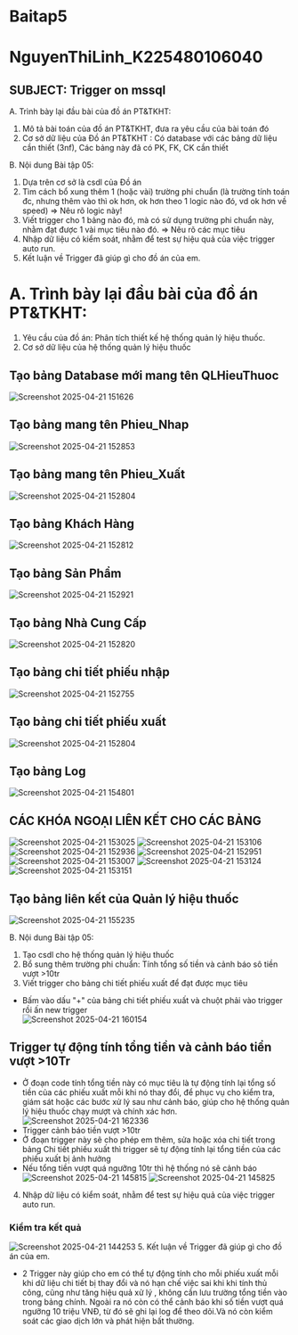 # Baitap5
# NguyenThiLinh_K225480106040
## SUBJECT: Trigger on mssql

A. Trình bày lại đầu bài của đồ án PT&TKHT:
1. Mô tả bài toán của đồ án PT&TKHT, 
   đưa ra yêu cầu của bài toán đó
2. Cơ sở dữ liệu của Đồ án PT&TKHT :
   Có database với các bảng dữ liệu cần thiết (3nf),
   Các bảng này đã có PK, FK, CK cần thiết
 
B. Nội dung Bài tập 05:
1. Dựa trên cơ sở là csdl của Đồ án
2. Tìm cách bổ xung thêm 1 (hoặc vài) trường phi chuẩn
   (là trường tính toán đc, nhưng thêm vào thì ok hơn,
    ok hơn theo 1 logic nào đó, vd ok hơn về speed)
   => Nêu rõ logic này!
3. Viết trigger cho 1 bảng nào đó, 
   mà có sử dụng trường phi chuẩn này,
   nhằm đạt được 1 vài mục tiêu nào đó.
   => Nêu rõ các mục tiêu 
4. Nhập dữ liệu có kiểm soát, 
   nhằm để test sự hiệu quả của việc trigger auto run.
5. Kết luận về Trigger đã giúp gì cho đồ án của em.

# A. Trình bày lại đầu bài của đồ án PT&TKHT:
1. Yêu cầu của đồ án: Phân tích thiết kế hệ thống quản lý hiệu thuốc.
2. Cơ sở dữ liệu của hệ thống quản lý hiệu thuốc
## Tạo bảng Database mới mang tên QLHieuThuoc
![Screenshot 2025-04-21 151626](https://github.com/user-attachments/assets/ffb2f68f-efa8-46fa-b647-eb4ece0fc4d6)
## Tạo bảng mang tên Phieu_Nhap
![Screenshot 2025-04-21 152853](https://github.com/user-attachments/assets/bcfd738b-3e8d-4ec4-8ad1-2500863cfe8b)
## Tạo bảng mang tên Phieu_Xuất
![Screenshot 2025-04-21 152804](https://github.com/user-attachments/assets/d6e7ee6c-465a-49bb-bf1b-1dbc8b5313ad)
## Tạo bảng Khách Hàng
![Screenshot 2025-04-21 152812](https://github.com/user-attachments/assets/cc9d8263-a058-4a44-bae1-4afc768db404)
## Tạo bảng Sản Phẩm
![Screenshot 2025-04-21 152921](https://github.com/user-attachments/assets/0817589b-8c8c-47b4-a91d-00eecceddfba)
## Tạo bảng Nhà Cung Cấp
![Screenshot 2025-04-21 152820](https://github.com/user-attachments/assets/31abbc9f-afaa-4efd-8f79-ff300904309f)
## Tạo bảng chi tiết phiếu nhập
![Screenshot 2025-04-21 152755](https://github.com/user-attachments/assets/d6e1013e-0f46-4195-9137-d917c2c843fb)
## Tạo bảng chi tiết phiếu xuất
![Screenshot 2025-04-21 152804](https://github.com/user-attachments/assets/9b5681c6-3369-4550-a863-b436b4d62b75)
## Tạo bảng Log
![Screenshot 2025-04-21 154801](https://github.com/user-attachments/assets/500645a3-a4bc-4dd6-938b-0f3c330645c9)
## CÁC KHÓA NGOẠI LIÊN KẾT CHO CÁC BẢNG
![Screenshot 2025-04-21 153025](https://github.com/user-attachments/assets/411c815b-64cf-4beb-9f68-90aafb707511)
![Screenshot 2025-04-21 153106](https://github.com/user-attachments/assets/076a25f1-1ba2-4ad5-8fb3-fedf53a6e805)
![Screenshot 2025-04-21 152936](https://github.com/user-attachments/assets/ad2247c8-5f6e-4063-82f7-c42e84ba0c16)
![Screenshot 2025-04-21 152951](https://github.com/user-attachments/assets/33ca833d-b8fa-4cb5-913a-0d471c3563ce)
![Screenshot 2025-04-21 153007](https://github.com/user-attachments/assets/ac14bc7d-bde7-42fd-a42f-6b30829e3f20)
![Screenshot 2025-04-21 153124](https://github.com/user-attachments/assets/1677d983-5059-4a79-9a8c-0b066f149fc4)
![Screenshot 2025-04-21 153151](https://github.com/user-attachments/assets/33e05592-7c93-4ce1-bce8-2a410fb47ee0)
## Tạo bảng liên kết của Quản lý hiệu thuốc
![Screenshot 2025-04-21 155235](https://github.com/user-attachments/assets/5f307259-26c0-4513-ba56-b71865d21b0e)

B. Nội dung Bài tập 05:
1. Tạo csdl cho hệ thống quản lý hiệu thuốc
2. Bổ sung thêm trường phi chuẩn: Tính tổng số tiền và cảnh báo sô tiền vượt >10tr
3. Viết trigger cho bảng chi tiết phiếu xuất để đạt được mục tiêu
 - Bấm vào dấu "+" của bảng chi tiết phiếu xuất và chuột phải vào trigger rồi ấn new trigger   
![Screenshot 2025-04-21 160154](https://github.com/user-attachments/assets/255ed54b-a6fb-44d9-a135-008718756b86)
## Trigger tự động tính tổng tiền và cảnh báo tiển vượt >10Tr
- Ở đoạn code tính tổng tiền này có mục tiêu là tự động tính lại tổng số tiền của các phiếu xuất mỗi khi nó thay đổi, để phục vụ cho kiểm tra, giám sát hoặc các bước xử lý sau như cảnh báo, giúp cho hệ thống quản lý hiệu thuốc chạy mượt và chính xác hơn.
![Screenshot 2025-04-21 162336](https://github.com/user-attachments/assets/0db0c72a-47e2-42fe-9af0-ef1825adb8a1)
- Trigger cảnh báo tiền vượt >10tr
- Ở đoạn trigger này sẽ cho phép em thêm, sửa hoặc xóa chi tiết trong bảng Chi tiết phiếu xuất thì trigger sẽ tự động tính lại tổng tiền của các phiếu xuất bị ảnh hưởng
- Nếu tổng tiền vượt quá ngưỡng 10tr thì hệ thống nó sẽ cảnh báo 
![Screenshot 2025-04-21 145815](https://github.com/user-attachments/assets/365e8bae-d949-497a-a2d2-8720ba05b21e)
![Screenshot 2025-04-21 145825](https://github.com/user-attachments/assets/f160299c-756e-46c3-84f6-c17833354d91)
4. Nhập dữ liệu có kiểm soát, 
   nhằm để test sự hiệu quả của việc trigger auto run.
### Kiểm tra kết quả
  ![Screenshot 2025-04-21 144253](https://github.com/user-attachments/assets/3de20f18-4fcc-4e7b-b5ec-937a8cdbae1e)
5. Kết luận về Trigger đã giúp gì cho đồ án của em.
- 2 Trigger này giúp cho em có thể tự động tính cho mỗi phiếu xuất mỗi khi dữ liệu chi tiết bị thay đổi và nó hạn chế việc sai khi khi tính thủ công, cũng như tăng hiệu quả xử lý , không cần lưu trường tổng tiền vào trong bảng chính. Ngoài ra nó còn có thể cảnh báo khi số tiền vượt quá ngưỡng 10 triệu VNĐ, từ đó sẽ ghi lại log để theo dõi.Và nó còn kiểm soát các giao dịch lớn và phát hiện bất thường.
